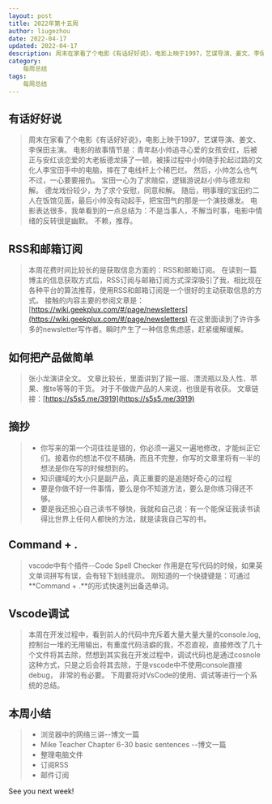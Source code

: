 ```yaml
---
layout: post
title: 2022年第十五周
author: liugezhou
date: 2022-04-17
updated: 2022-04-17
description: 周末在家看了个电影《有话好好说》，电影上映于1997，艺谋导演、姜文、李保田主演。<br/>电影的故事情节是：青年赵小帅追寻心爱的女孩安红，后被正与安红谈恋爱的大老板德龙揍了一顿，被揍过程中小帅随手抡起过路的文化人李宝田手中的电脑，摔在了电线杆上个稀巴烂。
category:
    每周总结
tags:
    每周总结
---
```

## 有话好好说
> 周末在家看了个电影《有话好好说》，电影上映于1997，艺谋导演、姜文、李保田主演。
> 电影的故事情节是：青年赵小帅追寻心爱的女孩安红，后被正与安红谈恋爱的大老板德龙揍了一顿，被揍过程中小帅随手抡起过路的文化人李宝田手中的电脑，摔在了电线杆上个稀巴烂。
> 然后，小帅怎么也气不过，一心要要报仇。
> 宝田一心为了求赔偿，逻辑游说赵小帅与德龙和解。
> 德龙戏份较少，为了求个安慰，同意和解。
> 随后，明事理的宝田约二人在饭馆见面，最后小帅没有动起手，把宝田气的那是一个演技爆发。
> 电影表达很多，我单看到的一点总结为：不是当事人，不解当时事，电影中情绪的反转很是幽默。
> 不赖，推荐。
<!--more -->
## RSS和邮箱订阅
> 本周花费时间比较长的是获取信息方面的：RSS和邮箱订阅。
> 在读到一篇博主的信息获取方式后，RSS订阅与邮箱订阅方式深深吸引了我，相比现在各种平台的算法推荐，使用RSS和邮箱订阅是一个很好的主动获取信息的方式。
> 接触的内容主要的参阅文章是：[https://wiki.geekplux.com/#/page/newsletters](https://wiki.geekplux.com/#/page/newsletters)
> 在这里面读到了许许多多的newsletter写作者。瞬时产生了一种信息焦虑感，赶紧缓解缓解。

## 如何把产品做简单
> 张小龙演讲全文。
> 文章比较长，里面讲到了摇一摇、漂流瓶以及人性、苹果、推te等等的干货。
> 对于不做做产品的人来说，也很是有收获。
> 文章链接：[https://s5s5.me/3919](https://s5s5.me/3919)

## 摘抄
> - 你写来的第一个词往往是错的，你必须一遍又一遍地修改，才能纠正它们。接着你的想法不仅不精确，而且不完整，你写的文章里将有一半的想法是你在写的时候想到的。
> - 知识疆域的大小只是副产品，真正重要的是追随好奇心的过程
> - 要是你做不好一件事情，要么是你不知道方法，要么是你练习得还不够。
> - 要是我还担心自己读书不够快，我就和自己说：有一个能保证我读书读得比世界上任何人都快的方法，就是读我自己写的书。

## Command + .
> vscode中有个插件--Code Spell Checker
> 作用是在写代码的时候，如果英文单词拼写有误，会有轻下划线提示。
> 刚知道的一个快捷键是：可通过**Command + .**的形式快速列出备选单词。

## Vscode调试
> 本周在开发过程中，看到前人的代码中充斥着大量大量大量的console.log,控制台一堆的无用输出，有重度代码洁癖的我，不忍直视，直接修改了几十个文件将其去除，然想到其实我在开发过程中，调试代码也是通过cosnole这种方式，只是之后会将其去除，于是vscode中不使用console直接debug， 非常的有必要。
> 下周要将对VsCode的使用、调试等进行一个系统的总结。

## 本周小结
> - 浏览器中的网络三讲--博文一篇
> - Mike Teacher Chapter 6-30 basic  sentences --博文一篇
> - 整理电脑文件
> - 订阅RSS
> - 邮件订阅

See you next week!
